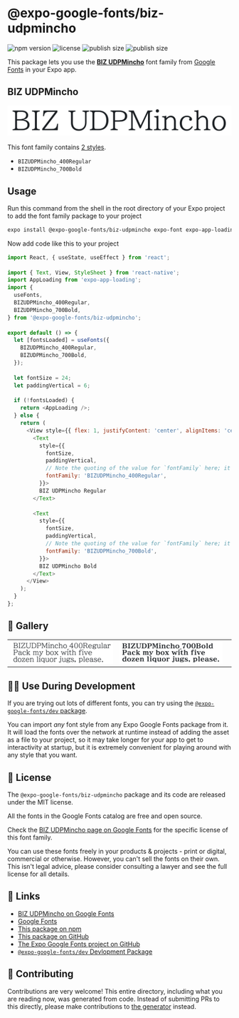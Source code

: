 # @expo-google-fonts/biz-udpmincho

![npm version](https://flat.badgen.net/npm/v/@expo-google-fonts/biz-udpmincho)
![license](https://flat.badgen.net/github/license/expo/google-fonts)
![publish size](https://flat.badgen.net/packagephobia/install/@expo-google-fonts/biz-udpmincho)
![publish size](https://flat.badgen.net/packagephobia/publish/@expo-google-fonts/biz-udpmincho)

This package lets you use the [**BIZ UDPMincho**](https://fonts.google.com/specimen/BIZ+UDPMincho) font family from [Google Fonts](https://fonts.google.com/) in your Expo app.

## BIZ UDPMincho

![BIZ UDPMincho](./font-family.png)

This font family contains [2 styles](#-gallery).

- `BIZUDPMincho_400Regular`
- `BIZUDPMincho_700Bold`

## Usage

Run this command from the shell in the root directory of your Expo project to add the font family package to your project
```sh
expo install @expo-google-fonts/biz-udpmincho expo-font expo-app-loading
```

Now add code like this to your project
```js
import React, { useState, useEffect } from 'react';

import { Text, View, StyleSheet } from 'react-native';
import AppLoading from 'expo-app-loading';
import {
  useFonts,
  BIZUDPMincho_400Regular,
  BIZUDPMincho_700Bold,
} from '@expo-google-fonts/biz-udpmincho';

export default () => {
  let [fontsLoaded] = useFonts({
    BIZUDPMincho_400Regular,
    BIZUDPMincho_700Bold,
  });

  let fontSize = 24;
  let paddingVertical = 6;

  if (!fontsLoaded) {
    return <AppLoading />;
  } else {
    return (
      <View style={{ flex: 1, justifyContent: 'center', alignItems: 'center' }}>
        <Text
          style={{
            fontSize,
            paddingVertical,
            // Note the quoting of the value for `fontFamily` here; it expects a string!
            fontFamily: 'BIZUDPMincho_400Regular',
          }}>
          BIZ UDPMincho Regular
        </Text>

        <Text
          style={{
            fontSize,
            paddingVertical,
            // Note the quoting of the value for `fontFamily` here; it expects a string!
            fontFamily: 'BIZUDPMincho_700Bold',
          }}>
          BIZ UDPMincho Bold
        </Text>
      </View>
    );
  }
};

```

## 🔡 Gallery


||||
|-|-|-|
|![BIZUDPMincho_400Regular](./BIZUDPMincho_400Regular.ttf.png)|![BIZUDPMincho_700Bold](./BIZUDPMincho_700Bold.ttf.png)|||


## 👩‍💻 Use During Development

If you are trying out lots of different fonts, you can try using the [`@expo-google-fonts/dev` package](https://github.com/expo/google-fonts/tree/master/font-packages/dev#readme).

You can import *any* font style from any Expo Google Fonts package from it. It will load the fonts
over the network at runtime instead of adding the asset as a file to your project, so it may take longer
for your app to get to interactivity at startup, but it is extremely convenient
for playing around with any style that you want.

## 📖 License

The `@expo-google-fonts/biz-udpmincho` package and its code are released under the MIT license.

All the fonts in the Google Fonts catalog are free and open source.

Check the [BIZ UDPMincho page on Google Fonts](https://fonts.google.com/specimen/BIZ+UDPMincho) for the specific license of this font family.

You can use these fonts freely in your products & projects - print or digital, commercial or otherwise. However, you can't sell the fonts on their own. This isn't legal advice, please consider consulting a lawyer and see the full license for all details.

## 🔗 Links

- [BIZ UDPMincho on Google Fonts](https://fonts.google.com/specimen/BIZ+UDPMincho)
- [Google Fonts](https://fonts.google.com/)
- [This package on npm](https://www.npmjs.com/package/@expo-google-fonts/biz-udpmincho)
- [This package on GitHub](https://github.com/expo/google-fonts/tree/master/font-packages/biz-udpmincho)
- [The Expo Google Fonts project on GitHub](https://github.com/expo/google-fonts)
- [`@expo-google-fonts/dev` Devlopment Package](https://github.com/expo/google-fonts/tree/master/font-packages/dev)

## 🤝 Contributing

Contributions are very welcome! This entire directory, including what you are reading now, was generated from code. Instead of submitting PRs to this directly, please make contributions to [the generator](https://github.com/expo/google-fonts/tree/master/packages/generator) instead.
